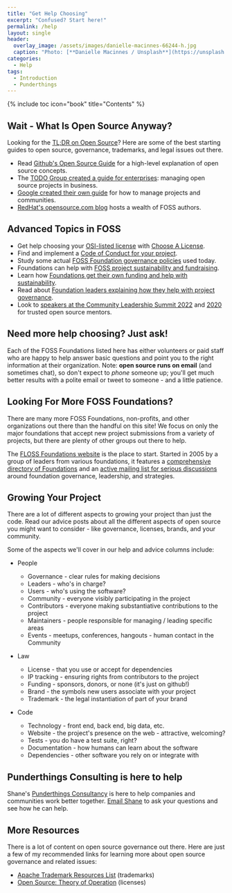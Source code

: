 ```yaml
---
title: "Get Help Choosing"
excerpt: "Confused? Start here!"
permalink: /help
layout: single
header:
  overlay_image: /assets/images/danielle-macinnes-66244-h.jpg
  caption: "Photo: [**Danielle Macinnes / Unsplash**](https://unsplash.com)"
categories:
  - Help
tags:
  - Introduction
  - Punderthings
---
```


{% include toc icon="book" title="Contents" %}

## Wait - What Is Open Source Anyway?

Looking for the [TL;DR on Open Source](https://tldrfoss.com/)?  Here are some of the best starting guides to open source, governance, trademarks, and legal issues out there.

- Read [Github's Open Source Guide](https://opensource.guide/) for a high-level explanation of open source concepts.
- The [TODO Group created a guide for enterprises](https://todogroup.org/guides/): managing open source projects in business.
- [Google created their own guide](https://opensource.google.com/?authuser=0) for how to manage projects and communities.
- [RedHat's opensource.com blog](https://opensource.com/) hosts a wealth of FOSS authors.

## Advanced Topics in FOSS

- Get help choosing your [OSI-listed license](https://opensource.org/licenses) with [Choose A License](https://choosealicense.com/).
- Find and implement a [Code of Conduct for your project](https://opensourceconduct.com/).
- Study some actual [FOSS Foundation governance policies](https://fossgovernance.org/) used today.
- Foundations can help with [FOSS project sustainability and fundraising](https://fosssustainability.com/).
- Learn how [Foundations get their own funding and help with sustainability](https://fossfunding.com/).
- Read about [Foundation leaders explaining how they help with project governance](https://lwn.net/Articles/561336/).
- Look to [speakers at the Community Leadership Summit 2022](https://2022.allthingsopen.org/events/community-leadership-summit/) and [2020](https://www.communityleadershipsummit.com/) for trusted open source mentors.

## Need more help choosing?  Just ask!

Each of the FOSS Foundations listed here has either volunteers or paid staff who are happy to help answer basic questions and point you to the right information at their organization.  Note: **open source runs on email** (and sometimes chat), so don't expect to _phone_ someone up; you'll get much better results with a polite email or tweet to someone - and a little patience.

## Looking For More FOSS Foundations?

There are many more FOSS Foundations, non-profits, and other organizations out there than the handful on this site!  We focus on only the major foundations that accept new project submissions from a variety of projects, but there are plenty of other groups out there to help. 

The [FLOSS Foundations website](https://flossfoundations.org/) is the place to start.  Started in 2005 by a group of leaders from various foundations, it features a [comprehensive directory of Foundations](https://flossfoundations.org/foundation-directory) and an [active mailing list for serious discussions](https://lists.freedesktop.org/mailman/listinfo/foundations) around foundation governance, leadership, and strategies.

## Growing Your Project

There are a lot of different aspects to growing your project than just the code.  Read our advice posts about all the different aspects of open source you might want to consider - like governance, licenses, brands, and your community.

Some of the aspects we'll cover in our help and advice columns include:

- People
  - Governance - clear rules for making decisions
  - Leaders - who's in charge?
  - Users - who's using the software?
  - Community - everyone visibly participating in the project
  - Contributors - everyone making substantiative contributions to the project
  - Maintainers - people responsible for managing / leading specific areas
  - Events - meetups, conferences, hangouts - human contact in the Community

- Law
  - License - that you use or accept for dependencies
  - IP tracking - ensuring rights from contributors to the project
  - Funding - sponsors, donors, or none (it's just on github!)
  - Brand - the symbols new users associate with your project
  - Trademark - the legal instantiation of part of your brand

- Code
  - Technology - front end, back end, big data, etc.
  - Website - the project's presence on the web - attractive, welcoming?
  - Tests - you do have a test suite, right?
  - Documentation - how humans can learn about the software
  - Dependencies - other software you rely on or integrate with

## Punderthings Consulting is here to help

Shane's [Punderthings Consultancy](http://punderthings.com/) is here to help companies and communities work better together.  [Email Shane](mailto:shane@punderthings.com) to ask your questions and see how he can help.

## More Resources

There is a lot of content on open source governance out there.  Here are just a few of my recommended links for learning more about open source governance and related issues:

-  [Apache Trademark Resources List](https://www.apache.org/foundation/marks/resources) (trademarks)
-  [Open Source: Theory of Operation](https://oss.kemitchell.com) (licenses)

